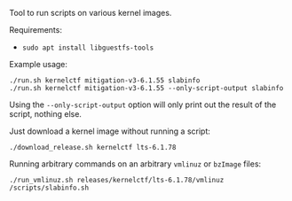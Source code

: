Tool to run scripts on various kernel images.

Requirements:
 * `sudo apt install libguestfs-tools`

Example usage:
```
./run.sh kernelctf mitigation-v3-6.1.55 slabinfo
./run.sh kernelctf mitigation-v3-6.1.55 --only-script-output slabinfo
```

Using the `--only-script-output` option will only print out the result of the script, nothing else.

Just download a kernel image without running a script:
```
./download_release.sh kernelctf lts-6.1.78
```

Running arbitrary commands on an arbitrary `vmlinuz` or `bzImage` files:
```
./run_vmlinuz.sh releases/kernelctf/lts-6.1.78/vmlinuz /scripts/slabinfo.sh
```
